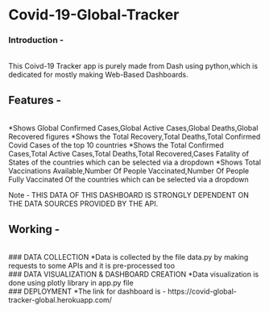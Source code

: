 # Covid-19-Global-Tracker

### Introduction - 
<br>
This Coivd-19 Tracker app is purely made from Dash using python,which is dedicated for mostly making Web-Based Dashboards.

## Features - 
<br>
*Shows Global Confirmed Cases,Global Active Cases,Global Deaths,Global Recovered figures
*Shows the Total Recovery,Total Deaths,Total Confirmed Covid Cases of the top 10 countries
*Shows the Total Confirmed Cases,Total Active Cases,Total Deaths,Total Recovered,Cases Fatality of States of the countries which can  be selected via a dropdown
*Shows Total Vaccinations Available,Number Of People Vaccinated,Number Of People Fully Vaccinated Of the countries which can be selected via a dropdown

Note - THIS DATA OF THIS DASHBOARD IS STRONGLY DEPENDENT ON THE DATA SOURCES PROVIDED BY THE API.

## Working - 
<br>
### DATA COLLECTION
*Data is collected by the file data.py by making requests to some APIs and it is pre-processed too
<br>
### DATA VISUALIZATION & DASHBOARD CREATION
*Data visualization is done using plotly library in app.py file
<br>
### DEPLOYMENT
*The link for dashboard is - https://covid-global-tracker-global.herokuapp.com/
